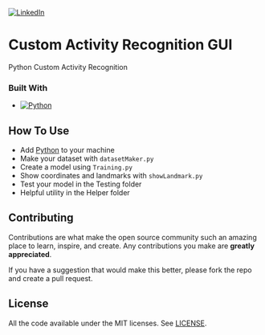 [![LinkedIn][linkedin-shield]][linkedin-url]

[linkedin-shield]: https://img.shields.io/badge/-LinkedIn-black.svg?style=for-the-badge&logo=linkedin&colorB=555
[linkedin-url]: https://www.linkedin.com/in/evanderchristiandumalang/

# Custom Activity Recognition GUI

Python Custom Activity Recognition

### Built With

* [![Python][Python.org]][Python-url]

[Python.org]: https://img.shields.io/badge/Python-FFFFFF?style=for-the-badge&logo=python&logoColor=blue
[Python-url]: https://www.python.org/

## How To Use

- Add [Python](https://www.python.org/downloads/) to your machine
- Make your dataset with `datasetMaker.py`
- Create a model using `Training.py`
- Show coordinates and landmarks with `showLandmark.py`
- Test your model in the Testing folder
- Helpful utility in the Helper folder 

## Contributing

Contributions are what make the open source community such an amazing place to learn, inspire, and create. Any contributions you make are **greatly appreciated**.

If you have a suggestion that would make this better, please fork the repo and create a pull request.

## License

All the code available under the MIT licenses. See [LICENSE](LICENSE).
